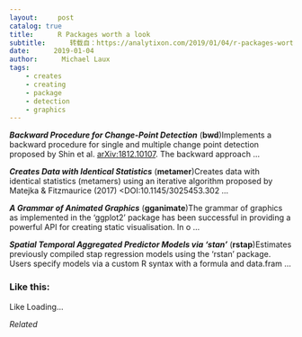 ```yaml
---
layout:     post
catalog: true
title:      R Packages worth a look
subtitle:      转载自：https://analytixon.com/2019/01/04/r-packages-worth-a-look-1387/
date:      2019-01-04
author:      Michael Laux
tags:
    - creates
    - creating
    - package
    - detection
    - graphics
---
```


***Backward Procedure for Change-Point Detection*** (**bwd**)Implements a backward procedure for single and multiple change point detection proposed by Shin et al. <arXiv:1812.10107>. The backward approach …

***Creates Data with Identical Statistics*** (**metamer**)Creates data with identical statistics (metamers) using an iterative algorithm proposed by Matejka & Fitzmaurice (2017) <DOI:10.1145/3025453.302 …

***A Grammar of Animated Graphics*** (**gganimate**)The grammar of graphics as implemented in the ‘ggplot2’ package has been successful in providing a powerful API for creating static visualisation. In o …

***Spatial Temporal Aggregated Predictor Models via ‘stan’*** (**rstap**)Estimates previously compiled stap regression models using the ‘rstan’ package. Users specify models via a custom R syntax with a formula and data.fram …





### Like this:

Like Loading...


*Related*

